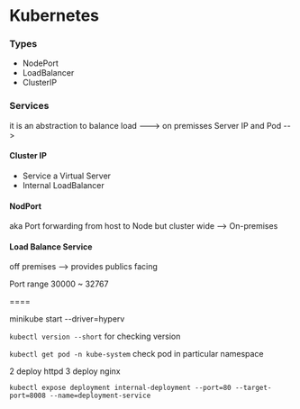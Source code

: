 # Kubernetes

### Types
- NodePort
- LoadBalancer 
- ClusterIP

### Services
it is an abstraction to balance load  ---> on premisses Server IP and Pod  -->

#### Cluster IP 
- Service a Virtual Server
- Internal LoadBalancer

#### NodPort 
aka Port forwarding from host to Node but cluster wide --> On-premises

#### Load Balance Service 
 off premises --> provides publics facing


Port range 30000 ~ 32767


====


minikube start --driver=hyperv



`kubectl version --short` for checking version

`kubectl get pod -n kube-system` check pod in particular namespace
 


2 deploy httpd
3 deploy nginx 

`kubectl expose deployment internal-deployment --port=80 --target-port=8008 --name=deployment-service`